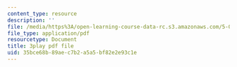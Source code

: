 ```yaml
---
content_type: resource
description: ''
file: /media/https%3A/open-learning-course-data-rc.s3.amazonaws.com/5-07sc-biological-chemistry-i-fall-2013/35bce68b89aec7b2a5a5bf82e2e93c1e_VykaDbJIb8A.pdf
file_type: application/pdf
resourcetype: Document
title: 3play pdf file
uid: 35bce68b-89ae-c7b2-a5a5-bf82e2e93c1e
---
```

